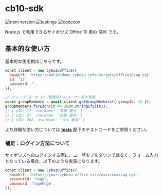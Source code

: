 # cb10-sdk

[![npm version](https://badge.fury.io/js/cb10-sdk.svg)](https://badge.fury.io/js/cb10-sdk)
[![testings](https://github.com/nimzo6689/cb10-sdk/actions/workflows/ci.yaml/badge.svg)](https://github.com/nimzo6689/cb10-sdk/actions/workflows/ci.yaml)
[![codecov](https://codecov.io/gh/nimzo6689/cb10-sdk/graph/badge.svg?token=UMKvjV7TKf)](https://codecov.io/gh/nimzo6689/cb10-sdk)

Node.js で利用できるサイボウズ Office 10 用の SDK です。

## 基本的な使い方

基本的な使用例はこちらです。

```js
const client = new CybozuOffice({
  baseUrl: 'https://onlinedemo.cybozu.info/scripts/office10/ag.cgi',
  id: '17',
  password: '',
});

// グループ ID が 13（総務部）のユーザ一覧を取得
const groupMembers = await client.getGroupMembers({ groupId: 13 });
groupMembers.forEach(it => JSON.stringify(it));
// { uID: 17, userName: '高橋 健太' }
// { uID: 27, userName: '加藤 美咲' }
// { uID: 208, userName: '大山 春香' }
```

より詳細な使い方については [**tests**](https://github.com/nimzo6689/cb10-sdk/tree/main/__tests__) 配下のテストコードをご参照ください。

### 補足：ログイン方法について

サイボウズへのログインする際に、ユーザをプルダウンではなく、フォーム入力となっている場合、以下のような実装になります。

```js
const client = new CybozuOffice({
  baseUrl: 'https://your-cybozu-office-site/xxxx/xxxx/ag.cgi',
  accountId: 'hoge',
  password: 'hogehoge',
});
```

